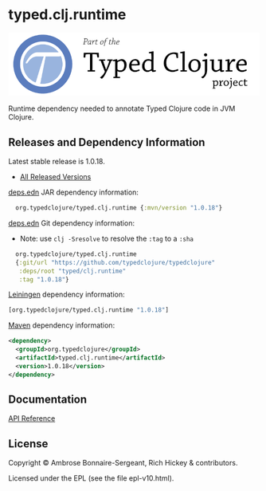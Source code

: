 <!-- DO NOT EDIT! Instead, edit `dev/resources/root-templates/typed/clj.runtime/README.md` and run `./script/regen-selmer.sh` -->
# typed.clj.runtime

<a href='https://typedclojure.org'><img src='images/part-of-typed-clojure-project.png'></a>

Runtime dependency needed to annotate Typed Clojure code in JVM Clojure.

## Releases and Dependency Information

Latest stable release is 1.0.18.

* [All Released Versions](https://clojars.org/org.typedclojure/typed.clj.runtime)

[deps.edn](https://clojure.org/reference/deps_and_cli) JAR dependency information:

```clj
  org.typedclojure/typed.clj.runtime {:mvn/version "1.0.18"}
 ```

[deps.edn](https://clojure.org/reference/deps_and_cli) Git dependency information:

- Note: use `clj -Sresolve` to resolve the `:tag` to a `:sha`

```clj
  org.typedclojure/typed.clj.runtime
  {:git/url "https://github.com/typedclojure/typedclojure"
   :deps/root "typed/clj.runtime"
   :tag "1.0.18"}
```

[Leiningen](https://github.com/technomancy/leiningen) dependency information:

```clojure
[org.typedclojure/typed.clj.runtime "1.0.18"]
```

[Maven](https://maven.apache.org/) dependency information:

```XML
<dependency>
  <groupId>org.typedclojure</groupId>
  <artifactId>typed.clj.runtime</artifactId>
  <version>1.0.18</version>
</dependency>
```

## Documentation

[API Reference](https://api.typedclojure.org/latest/typed.clj.runtime/index.html)

## License

Copyright © Ambrose Bonnaire-Sergeant, Rich Hickey & contributors.

Licensed under the EPL (see the file epl-v10.html).
